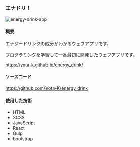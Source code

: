 ### エナドリ！

![energy-drink-app](https://drive.google.com/uc?export=view&id=1IY2M27Wmsdtf6hhYloEmTxxtiBJIT6TD "energy-drink-app")

#### 概要
エナジードリンクの成分がわかるウェブアプリです。

プログラミングを学習して一番最初に開発したウェブアプリです。

<https://yota-k.github.io/energy_drink/>

#### ソースコード
<https://github.com/Yota-K/energy_drink>

#### 使用した技術
- HTML
- SCSS
- JavaScript
- React
- Gulp
- bootstrap
